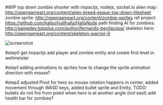 #WIP top down zombie shooter with impactjs, nodejs, socket.io
alien map: http://opengameart.org/content/alien-breed-esque-top-down-tilesheet
zombie sprite: http://opengameart.org/content/zombie-sprites
ref project: https://github.com/hallsofvallhalla/HallsNode
path finding AI for zombies: http://gamedev.tutsplus.com/author/fernando-bevilacqua/
skeleton hero: http://opengameart.org/content/skeleton-warrior-0

![screenshot](http://cl.ly/image/0C2n3j2s3640/Screen%20Shot%202013-07-06%20at%2018.35.04.png)

#step0
get impactjs
add player and zombie entity and create first level in weltmeister

#step1
adding animations to sprites
how to change the sprite animation direction with mouse?

#step2
adjusted Pivot for hero so mouse rotation happens in center, added movement through WASD keys, added bullet sprite and Entity.
TODO:
bullets do not fire from pistol when hero is at another angle (not east)
add health bar for zombies?


